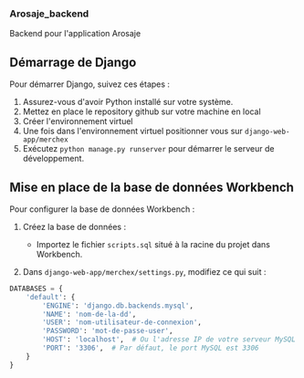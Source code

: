 ### Arosaje_backend
Backend pour l'application Arosaje

## Démarrage de Django

Pour démarrer Django, suivez ces étapes :

1. Assurez-vous d'avoir Python installé sur votre système.
2. Mettez en place le repository github sur votre machine en local
3. Créer l'environnement virtuel
3. Une fois dans l'environnement virtuel positionner vous sur `django-web-app/merchex`
4. Exécutez `python manage.py runserver` pour démarrer le serveur de développement.

## Mise en place de la base de données Workbench

Pour configurer la base de données Workbench :

1. Créez la base de données :
   - Importez le fichier `scripts.sql` situé à la racine du projet dans Workbench.

2. Dans `django-web-app/merchex/settings.py`, modifiez ce qui suit :

```python
DATABASES = {
    'default': {
        'ENGINE': 'django.db.backends.mysql',
        'NAME': 'nom-de-la-dd',
        'USER': 'nom-utilisateur-de-connexion',
        'PASSWORD': 'mot-de-passe-user',
        'HOST': 'localhost',  # Ou l'adresse IP de votre serveur MySQL
        'PORT': '3306',  # Par défaut, le port MySQL est 3306
    }
}

